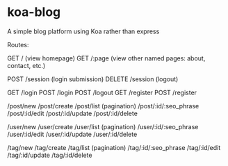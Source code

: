 # koa-blog
A simple blog platform using Koa rather than express

Routes:

GET / (view homepage)
GET /:page (view other named pages: about, contact, etc.)

POST /session (login submission)
DELETE /session (logout)

GET /login
POST /login
POST /logout
GET /register
POST /register

/post/new
/post/create
/post/list (pagination)
/post/:id/:seo_phrase
/post/:id/edit
/post/:id/update
/post/:id/delete

/user/new
/user/create
/user/list (pagination)
/user/:id/:seo_phrase
/user/:id/edit
/user/:id/update
/user/:id/delete

/tag/new
/tag/create
/tag/list (pagination)
/tag/:id/:seo_phrase
/tag/:id/edit
/tag/:id/update
/tag/:id/delete